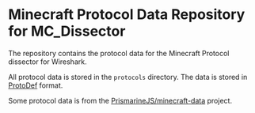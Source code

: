 # Minecraft Protocol Data Repository for MC_Dissector

The repository contains the protocol data for the Minecraft Protocol dissector for Wireshark.

All protocol data is stored in the `protocols` directory. The data is stored in [ProtoDef](https://github.com/ProtoDef-io/ProtoDef) format.

Some protocol data is from the [PrismarineJS/minecraft-data](https://github.com/PrismarineJS/minecraft-data) project.